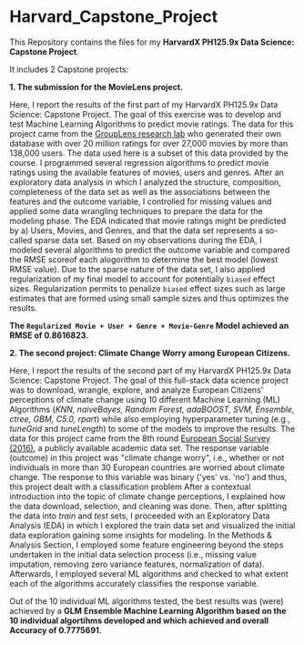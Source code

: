 # Harvard_Capstone_Project

This Repository contains the files for my **HarvardX PH125.9x Data Science: Capstone Project**. 

It includes 2 Capstone projects:

**1. The submission for the MovieLens project.**   


Here, I report the results of the first part of my HarvardX PH125.9x Data Science: Capstone Project. The goal of this exercise was to develop and test Machine Learning Algorithms to predict movie ratings. The data for this project came from the [GroupLens research lab](https://grouplens.org/) who generated their own database with over 20 million ratings for over 27,000 movies by more than 138,000 users. The data used here is a subset of this data provided by the course.
I programmed several regression algorithms to predict movie ratings using the available features of movies, users and genres. After an exploratory data analysis in which I analyzed the structure, composition, completeness of the data set as well as the associations between the features and the outcome variable, I controlled for missing values and applied some data wrangling techniques to prepare the data for the modeling phase. The EDA indicated that movie ratings might be predicted by a) Users, Movies, and Genres, and that the data set represents a so-called sparse data set. Based on my observations during the EDA, I modeled several algorithms to predict the outcome variable and compared the RMSE scoreof each alogorithm to determine the best model (lowest RMSE value). Due to the sparse nature of the data set, I also applied regularization of my final model to account for potentially `biased` effect sizes. Regularization permits to penalize `biased` effect sizes such as large estimates that are formed using small sample sizes and thus optimizes the results.    

**The `Regularized Movie + User + Genre + Movie-Genre` Model achieved an RMSE of 0.8616823.**


**2. The second project: Climate Change Worry among European Citizens.**   


Here, I report the results of the second part of my HarvardX PH125.9x Data Science: Capstone Project. The goal of this full-stack data science project was to download, wrangle, explore, and analyze European Citizens' perceptions of climate change using 10 different Machine Learning (ML) Algorithms (*KNN, naiveBayes, Random Forest, adaBOOST, SVM, Ensemble, ctree, GBM, C5.0, rpart*) while also employing hyperparameter tuning (e.g., *tuneGrid* and *tuneLength*) to some of the models to improve the results. The data for this project came from the 8th round [European Social Survey (2016)](https://www.europeansocialsurvey.org/data/download.html?r=8), a publicly available academic data set. The response variable (outcome) in this project was "climate change worry", i.e., whether or not individuals in more than 30 European countries are worried about climate change. The response to this variable was binary ('yes' vs. 'no') and thus, this project dealt with a classification problem
After a contextual introduction into the topic of climate change perceptions, I explained how the data download, selection, and cleaning was done. Then, after splitting the data into *train* and *test* sets, I proceeded with an Exploratory Data Analysis (EDA) in which I explored the train data set and visualized the initial data exploration gaining some insights for modeling. In the Methods & Analysis Section, I employed some feature engineering beyond the steps undertaken in the initial data selection process (i.e., missing value imputation, removing zero variance features, normalization of data). Afterwards, I employed several ML algorithms and checked to what extent each of the algorithms accurately classifies the response variable.    

Out of the 10 individual ML algorithms tested, the best results was (were) achieved by a **GLM Ensemble Machine Learning Algorithm based on the 10 individual algortihms developed and which achieved and overall Accuracy of 0.7775691.**


